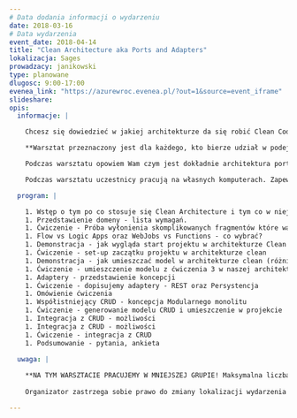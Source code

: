 ```yaml
---
# Data dodania informacji o wydarzeniu
date: 2018-03-16
# Data wydarzenia
event_date: 2018-04-14
title: "Clean Architecture aka Ports and Adapters"
lokalizacja: Sages
prowadzacy: janikowski
type: planowane
dlugosc: 9:00-17:00
evenea_link: "https://azurewroc.evenea.pl/?out=1&source=event_iframe"
slideshare:
opis:
  informacje: |

    Chcesz się dowiedzieć w jakiej architekturze da się robić Clean Code. Nauczyć się rozróżniać co zasługuję na zaawansowaną architetkurę, a co można ogarnąć CRUD-em. Chcesz wybudować projekt oparty o architekturę Clean od zera? Ten warsztat jest dla Ciebie!

    **Warsztat przeznaczony jest dla każdego, kto bierze udział w podejmowaniu decyzji architektonicznych - na przykład dla członków zespołów Scrumowych mających możliwość decydowania jak będzie wyglądał ich mikroserwis albo dla kogoś kto chce zbudować efektywny modularny monolit.**

    Podczas warsztatu opowiem Wam czym jest dokładnie architektura portów i adapterów, również znana jako Clean Architecture. Dowiecie się co o niej mówią Alastair Cockburn, Vaugh Vernon, Wujek Bob i inni. Oprócz tego będzie bardzo praktycznie. Pochylimy się nad wycinkiem domeny rezerwacji lotów. Wyłowimy z niej fragment, który warto umieścić w architekturze Clean. Przejdziemy przez kolejne koncentryczne warstwy  i dla każdej z nich określimy poziom abstrakcji. Następnie użyjemy go do rozwiązania konkretnych, realistycznych problemów. Na koniec połączymy wynik z wygenerowanym CRUD-em. a za darmo chociażby tutaj: https://azure.microsoft.com/en-us/free/ bądź przyznawana automatycznie dla posiadaczy subskrypcji MSDN). **Wymagane Visual Studio w wersji 2017 15.4 lub nowszej wraz z zainstalowanym Workload "Azure development".**

    Podczas warsztatu uczestnicy pracują na własnych komputerach. Zapewniamy pizzę dla uczestników oraz dostęp do kawy i herbaty.

  program: |

    1. Wstęp o tym po co stosuje się Clean Architecture i tym co w niej umieszczamy (Bounded Context DDD).
    1. Przedstawienie domeny - lista wymagań.
    1. Ćwiczenie - Próba wyłonienia skomplikowanych fragmentów które warto umieścić w architekturze Clean.
    1. Flow vs Logic Apps oraz WebJobs vs Functions - co wybrać?
    1. Demonstracja - jak wygląda start projektu w architekturze Clean - układ paczek, dostępy pakietowe
    1. Ćwiczenie - set-up zaczątku projektu w architekturze clean 
    1. Demonstracja - jak umieszczać model w architekturze clean (różnica pomiędzy warstwami UseCase i Domain Model). Co jest portem
    1. Ćwiczenie - umieszczenie modelu z ćwiczenia 3 w naszej architekturze - wykorzystanie warstw use case i domenowej
    1. Adaptery - przedstawienie koncepcji
    1. Ćwiczenie - dopisujemy adaptery - REST oraz Persystencja
    1. Omówienie ćwiczenia
    1. Współistniejący CRUD - koncepcja Modularnego monolitu
    1. Ćwiczenie - generowanie modelu CRUD i umieszczenie w projekcie
    1. Integracja z CRUD - możliwości
    1. Integracja z CRUD - możliwości
    1. Ćwiczenie - integracja z CRUD
    1. Podsumowanie - pytania, ankieta
  
  uwaga: |

    **NA TYM WARSZTACIE PRACUJEMY W MNIEJSZEJ GRUPIE! Maksymalna liczba uczestników tego wydarzenia to 17 osób. Uczenie się w takiej grupie, zapewni większy komfort pracy każdemu z uczestników.**
 
    Organizator zastrzega sobie prawo do zmiany lokalizacji wydarzenia oraz jego odwołania w przypadku niezgłoszenia się minimalnej liczby uczestników.

---
```

